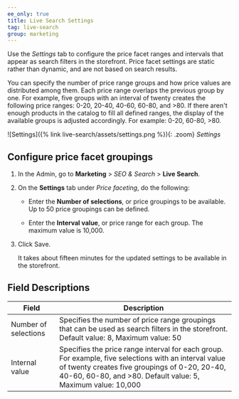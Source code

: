 ```yaml
---
ee_only: true
title: Live Search Settings
tag: live-search
group: marketing
---
```

Use the _Settings_ tab to configure the price facet ranges and intervals that appear as search filters in the storefront. Price facet settings are static rather than dynamic, and are not based on search results.

You can specify the number of price range groups and how price values are distributed among them. Each price range overlaps the previous group by one. For example, five groups with an interval of twenty creates the following price ranges: 0-20, 20-40, 40-60, 60-80, and >80. If there aren't enough products in the catalog to fill all defined ranges, the display of the available groups is adjusted accordingly.  For example: 0-20, 60-80, >80.

![Settings]({% link live-search/assets/settings.png %}){: .zoom}
_Settings_

## Configure price facet groupings

1. In the Admin, go to **Marketing** > _SEO & Search_ > **Live Search**.

1. On the **Settings** tab under _Price faceting_, do the following:

   - Enter the **Number of selections**, or price groupings to be available.  Up to 50 price groupings can be defined.

   - Enter the **Interval value**, or price range for each group.  The maximum value is 10,000.

1. Click <span class="btn">Save</span>.

   It takes about fifteen minutes for the updated settings to be available in the storefront.

## Field Descriptions

|Field |Description |
|--- |--- |
|Number of selections|Specifies the number of price range groupings that can be used as search filters in the storefront. Default value: 8, Maximum value: 50|
|Internal value|Specifies the price range interval for each group. For example, five selections with an interval value of twenty creates five groupings of 0-20, 20-40, 40-60, 60-80, and >80. Default value: 5, Maximum value: 10,000 |
